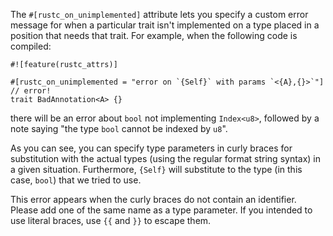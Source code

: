 The `#[rustc_on_unimplemented]` attribute lets you specify a custom error
message for when a particular trait isn't implemented on a type placed in a
position that needs that trait. For example, when the following code is
compiled:

```compile_fail,E0231
#![feature(rustc_attrs)]

#[rustc_on_unimplemented = "error on `{Self}` with params `<{A},{}>`"] // error!
trait BadAnnotation<A> {}
```

there will be an error about `bool` not implementing `Index<u8>`, followed by a
note saying "the type `bool` cannot be indexed by `u8`".

As you can see, you can specify type parameters in curly braces for
substitution with the actual types (using the regular format string syntax) in
a given situation. Furthermore, `{Self}` will substitute to the type (in this
case, `bool`) that we tried to use.

This error appears when the curly braces do not contain an identifier. Please
add one of the same name as a type parameter. If you intended to use literal
braces, use `{{` and `}}` to escape them.
